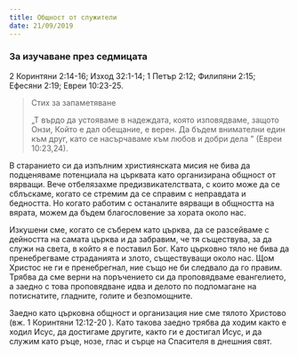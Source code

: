```yaml
---
title: Общност от служители
date: 21/09/2019
---
```


### За изучаване през седмицата
2 Коринтяни 2:14-16; Изход 32:1-14; 1 Петър 2:12; Филипяни 2:15; Ефесяни 2:19; Евреи 10:23-25.

> <p>Стих за запаметяване</p>
> „Т върдо да устояваме в надеждата, която изповядваме, защото Онзи, Който е дал обещание, е верен. Да бъдем внимателни един към друг, като се насърчаваме към любов и добри дела ” (Евреи 10:23,24).

В старанието си да изпълним християнската мисия не бива да подценяваме потенциала на църквата като организирана общност от вярващи. Вече отбелязахме предизвикателствата, с които може да се сблъскаме, когато се стремим да се справим с неправдата и бедността. Но когато работим с останалите вярващи в общността на вярата, можем да бъдем благословение за хората около нас.

Изкушени сме, когато се съберем като църква, да се разсейваме с дейността на самата църква и да забравим, че тя съществува, за да служи на света, в който я е поставил Бог. Като църковно тяло не бива да пренебрегваме страданията и злото, съществуващи около нас. Щом Христос не ги е пренебрегнал, ние също не би следвало да го правим. Трябва да сме верни на поръчението си да проповядваме евангелието, а заедно с това проповядване идва и делото по подпомагане на потиснатите, гладните, голите и безпомощните.

Заедно като църковна общност и организация ние сме тялото Христово (вж. 1 Коринтяни 12:12-20 ). Като такова заедно трябва да ходим както е ходил Исус, да достигаме другите, както ги е достигал Исус, и да служим като ръце, нозе, глас и сърце на Спасителя в днешния свят.